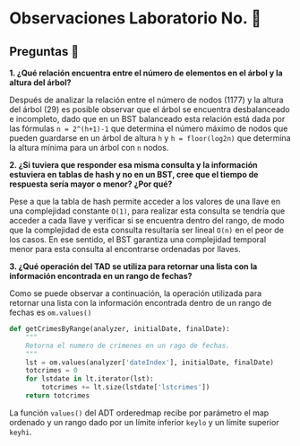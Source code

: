 # Observaciones Laboratorio No. :8ball:

## Preguntas :page_facing_up:

**1. ¿Qué relación encuentra entre el número de elementos en el árbol y la altura del árbol?**

Después de analizar la relación entre el número de nodos (1177) y la altura del árbol (29) es posible observar que el árbol se encuentra desbalanceado e incompleto, dado que en un BST balanceado esta relación 
está dada por las fórmulas ```n = 2^(h+1)-1``` que determina el número máximo de nodos que pueden guardarse en un árbol de altura ```h``` y ```h = floor(log2n)``` que determina la altura mínima para un árbol con
```n``` nodos.

**2. ¿Si tuviera que responder esa misma consulta y la información estuviera en tablas de hash y no en un BST, cree que el tiempo de respuesta sería mayor o menor? ¿Por qué?**

Pese a que la tabla de hash permite acceder a los valores de una llave en una complejidad constante ```O(1)```, para realizar esta consulta se tendría que acceder a cada llave y verificar
si se encuentra dentro del rango, de modo que la complejidad de esta consulta resultaría ser lineal ```O(n)``` en el peor de los casos. En ese sentido, el BST garantiza una complejidad temporal menor para esta 
consulta al encontrarse ordenadas por llaves.

**3. ¿Qué operación del TAD se utiliza para retornar una lista con la información encontrada en un rango de fechas?**

Como se puede observar a continuación, la operación utilizada para retornar una lista con la información encontrada dentro de un rango de fechas 
es ```om.values()```

```python
def getCrimesByRange(analyzer, initialDate, finalDate):
    """
    Retorna el numero de crimenes en un rago de fechas.
    """
    lst = om.values(analyzer['dateIndex'], initialDate, finalDate)
    totcrimes = 0
    for lstdate in lt.iterator(lst):
        totcrimes += lt.size(lstdate['lstcrimes'])
    return totcrimes
```

La función ```values()``` del ADT orderedmap recibe por parámetro el map ordenado y un rango dado por un límite inferior ```keylo``` y un límite superior ```keyhi```.
